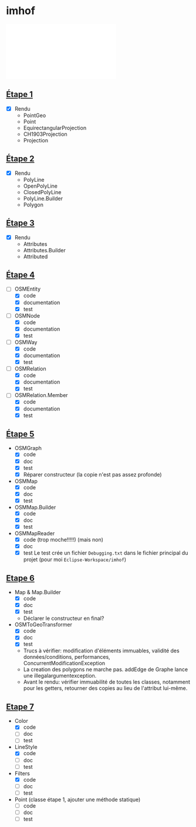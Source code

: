 # imhof
![Comment rédiger de la javadoc?](./Javadoc_Guidelines/javadocGuidelines.md)
## [Étape 1](http://cs108.epfl.ch/p01_points.html)
- [x] Rendu
	- PointGeo
	- Point
	- EquirectangularProjection
	- CH1903Projection
	- Projection

## [Étape 2](http://cs108.epfl.ch/p02_geometry.html)
- [x] Rendu
	- PolyLine
	- OpenPolyLine
	- ClosedPolyLine
	- PolyLine.Builder
	- Polygon

## [Étape 3](http://cs108.epfl.ch/p03_attributes.html)
- [x] Rendu
	- Attributes
	- Attributes.Builder
	- Attributed

## [Étape 4](http://cs108.epfl.ch/p04_osm-entities.html)
- [ ] OSMEntity
    - [x] code
    - [x] documentation
    - [x] test
- [ ] OSMNode
    - [x] code
    - [x] documentation
    - [x] test
- [ ] OSMWay
    - [x] code
    - [x] documentation
    - [x] test
- [ ] OSMRelation
    - [x] code
    - [x] documentation
    - [x] test
- [ ] OSMRelation.Member
    - [x] code
    - [x] documentation
    - [x] test

## [Étape 5](http://cs108.epfl.ch/p05_osm-reading.html)
- OSMGraph
	- [x] code
	- [x] doc
	- [x] test
	- [x] Réparer constructeur (la copie n'est pas assez profonde)
- OSMMap
	- [x] code
	- [x] doc
	- [x] test
- OSMMap.Builder
	- [x] code
	- [x] doc
	- [x] test
- OSMMapReader
	- [x] code (trop moche!!!!!) (mais non)
	- [x] doc
	- [x] test
		Le test crée un fichier `Debugging.txt` dans le fichier principal du projet (pour moi `Eclipse-Workspace/imhof`)

## [Etape 6](http://cs108.epfl.ch/p06_osm-to-geo.html)
- Map & Map.Builder
	- [x] code
	- [x] doc
	- [x] test
	- Déclarer le constructeur en final?
- OSMToGeoTransformer
	- [x] code
	- [x] doc
	- [x] test
	- Trucs à vérifier: modification d'éléments immuables, validité des données/conditions, performances, ConcurrentModificationException
	- La creation des polygons ne marche pas. addEdge de Graphe lance une illegalargumentexception.
	- Avant le rendu: vérifier immuabilité de toutes les classes, notamment pour les getters, retourner des copies au lieu de l'attribut lui-même.

## [Etape 7](http://cs108.epfl.ch/p07_drawing-style.html)
- Color
	- [x] code
	- [ ] doc
	- [ ] test
- LineStyle
	- [x] code
	- [ ] doc
	- [ ] test
- Filters
	- [x] code
	- [ ] doc
	- [ ] test

- Point (classe étape 1, ajouter une méthode statique)
	- [ ] code
	- [ ] doc
	- [ ] test
